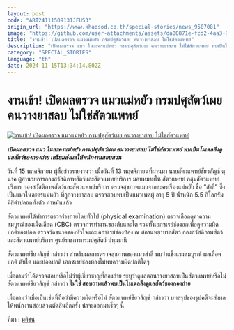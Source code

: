```yaml
---
layout: post
code: "ART24111509131JFUS3"
origin_url: "https://www.khaosod.co.th/special-stories/news_9507081"
image: "https://github.com/user-attachments/assets/da00871e-fcd2-4aa3-9fc5-254d36fafb32"
title: "งานเข้า! เปิดผลตรวจ แมวแม่หยัว กรมปศุสัตว์เผย คนวางยาสลบ ไม่ใช่สัตวแพทย์"
description: "เปิดผลตรวจ แมว ในละครแม่หยัว กรมปศุสัตว์เผย คนวางยาสลบ ไม่ใช่สัตวแพทย์ พบเป็นโมเดลลิ่งดูแลสัตว์ของกองถ่าย เตรียมส่งผลให้พนักงานสอบสวน"
category: "SPECIAL_STORIES"
language: "th"
date: 2024-11-15T13:34:14.802Z
---
```


# งานเข้า! เปิดผลตรวจ แมวแม่หยัว กรมปศุสัตว์เผย คนวางยาสลบ ไม่ใช่สัตวแพทย์

[![งานเข้า! เปิดผลตรวจ แมวแม่หยัว กรมปศุสัตว์เผย คนวางยาสลบ ไม่ใช่สัตวแพทย์](https://www.khaosod.co.th/wpapp/uploads/2024/11/CAT15-11-02.jpg "งานเข้า! เปิดผลตรวจ แมวแม่หยัว กรมปศุสัตว์เผย คนวางยาสลบ ไม่ใช่สัตวแพทย์")](https://www.khaosod.co.th/wpapp/uploads/2024/11/CAT15-11-02.jpg)

_**เปิดผลตรวจ แมว ในละครแม่หยัว กรมปศุสัตว์เผย คนวางยาสลบ ไม่ใช่สัตวแพทย์ พบเป็นโมเดลลิ่งดูแลสัตว์ของกองถ่าย เตรียมส่งผลให้พนักงานสอบสวน**_

วันที่ 15 พฤศจิกายน ผู้สื่อข่าวรายงานว่า เมื่อวันที่ 13 พฤศจิกายนที่ผ่านมา นายสัตวแพทย์ชัยวลัญช์ ตุนาค ผู้อำนวยการกองสวัสดิภาพสัตว์และสัตวแพทย์บริการ มอบหมายให้ สัตวแพทย์ กลุ่มสัตวแพทย์บริการ กองสวัสดิภาพสัตว์และสัตวแพทย์บริการ ตรวจสุขภาพแมวจากละครเรื่องแม่หยัว ชื่อ “สำลี” ซึ่งเป็นแมวในละครแม่หยัว ที่ถูกวางยาสลบ ตรวจสอบพบเป็นแมวเพศผู้ อายุ 5 ปี น้ำหนัก 5.5 กิโลกรัม มีสีดำปลอดทั้งตัว ทำหมันแล้ว

สัตวแพทย์ได้ทำการตรวจร่างกายโดยทั่วไป (physical examination) ตรวจเลือดดูค่าความสมบูรณ์ของเม็ดเลือด (CBC) ตรวจการทำงานของตับและไต รวมทั้งเอกซเรย์ช่องอกเพื่อดูความผิดปกติของปอด ตรวจวัดขนาดของหัวใจและเอกซเรย์ช่องท้อง ณ สถานพยาบาลสัตว์ กองสวัสดิภาพสัตว์และสัตวแพทย์บริการ ศูนย์ราชการกรมปศุสัตว์ ปทุมธานี

สัตวแพทย์ชัยวลัญช์ กล่าวว่า สำหรับผลการตรวจสุขภาพของแมวสำลี พบว่าแข็งแรงสมบูรณ์ ผลเลือดปกติ ตับไต และปอดปกติ เอกซเรย์ช่องท้องไม่พบความผิดปกติใดๆ

เมื่อถามว่าได้ตรวจสอบหรือไม่ว่าผู้เชี่ยวชาญที่กองถ่าย ระบุว่าดูแลตอนวางยาสลบเป็นสัตวแพทย์หรือไม่ สัตวแพทย์ชัยวลัญช์ กล่าวว่า **ไม่ใช่ สอบถามแล้วพบเป็นโมเดลลิ่งดูแลสัตว์ของกองถ่าย**

เมื่อถามว่าเมื่อเป็นเช่นนี้ถือว่ามีความผิดหรือไม่ สัตวแพทย์ชัยวลัญช์ กล่าวว่า บทสรุปของรูปคดีจะส่งผลให้พนักงานสอบสวนตัดสินอีกครั้ง น่าจะออกมาเร็วๆ นี้

ที่มา : [มติชน](https://www.matichon.co.th/entertainment/news_4899843)